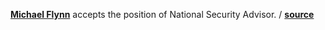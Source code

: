 **[Michael Flynn](https://en.wikipedia.org/wiki/Michael_T._Flynn)** accepts the
position of National Security Advisor.
/ **[source](http://www.politico.com/story/2016/11/michael-flynn-national-security-adviser-231591)**

